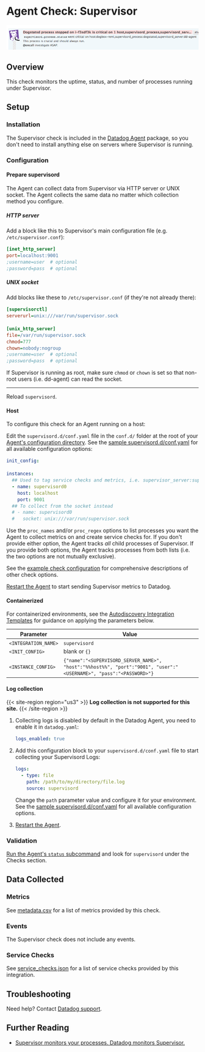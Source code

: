 # Agent Check: Supervisor

![Supervisor Event][1]

## Overview

This check monitors the uptime, status, and number of processes running under Supervisor.

## Setup

### Installation

The Supervisor check is included in the [Datadog Agent][2] package, so you don't need to install anything else on servers where Supervisor is running.

### Configuration

#### Prepare supervisord

The Agent can collect data from Supervisor via HTTP server or UNIX socket. The Agent collects the same data no matter which collection method you configure.

##### HTTP server

Add a block like this to Supervisor's main configuration file (e.g. `/etc/supervisor.conf`):

```ini
[inet_http_server]
port=localhost:9001
;username=user  # optional
;password=pass  # optional
```

##### UNIX socket

Add blocks like these to `/etc/supervisor.conf` (if they're not already there):

```ini
[supervisorctl]
serverurl=unix:///var/run/supervisor.sock

[unix_http_server]
file=/var/run/supervisor.sock
chmod=777
chown=nobody:nogroup
;username=user  # optional
;password=pass  # optional
```

If Supervisor is running as root, make sure `chmod` or `chown` is set so that non-root users (i.e. dd-agent) can read the socket.

---

Reload `supervisord`.

<!-- xxx tabs xxx -->
<!-- xxx tab "Host" xxx -->

#### Host

To configure this check for an Agent running on a host:

Edit the `supervisord.d/conf.yaml` file in the `conf.d/` folder at the root of your [Agent's configuration directory][3]. See the [sample supervisord.d/conf.yaml][4] for all available configuration options:

```yaml
init_config:

instances:
  ## Used to tag service checks and metrics, i.e. supervisor_server:supervisord0
  - name: supervisord0
    host: localhost
    port: 9001
  ## To collect from the socket instead
  # - name: supervisord0
  #   socket: unix:///var/run/supervisor.sock
```

Use the `proc_names` and/or `proc_regex` options to list processes you want the Agent to collect metrics on and create service checks for. If you don't provide either option, the Agent tracks _all_ child processes of Supervisor. If you provide both options, the Agent tracks processes from both lists (i.e. the two options are not mutually exclusive).

See the [example check configuration][4] for comprehensive descriptions of other check options.

[Restart the Agent][5] to start sending Supervisor metrics to Datadog.

<!-- xxz tab xxx -->
<!-- xxx tab "Containerized" xxx -->

#### Containerized

For containerized environments, see the [Autodiscovery Integration Templates][10] for guidance on applying the parameters below.

| Parameter            | Value                                                                                                              |
| -------------------- | ------------------------------------------------------------------------------------------------------------------ |
| `<INTEGRATION_NAME>` | `supervisord`                                                                                                      |
| `<INIT_CONFIG>`      | blank or `{}`                                                                                                      |
| `<INSTANCE_CONFIG>`  | `{"name":"<SUPERVISORD_SERVER_NAME>", "host":"%%host%%", "port":"9001", "user":"<USERNAME>", "pass":"<PASSWORD>"}` |

<!-- xxz tab xxx -->
<!-- xxz tabs xxx -->

#### Log collection

{{< site-region region="us3" >}}
**Log collection is not supported for this site.**
{{< /site-region >}}

1. Collecting logs is disabled by default in the Datadog Agent, you need to enable it in `datadog.yaml`:

   ```yaml
   logs_enabled: true
   ```

2. Add this configuration block to your `supervisord.d/conf.yaml` file to start collecting your Supervisord Logs:

   ```yaml
   logs:
     - type: file
       path: /path/to/my/directory/file.log
       source: supervisord
   ```

   Change the `path` parameter value and configure it for your environment.
   See the [sample supervisord.d/conf.yaml][4] for all available configuration options.

3. [Restart the Agent][5].

### Validation

[Run the Agent's `status` subcommand][6] and look for `supervisord` under the Checks section.

## Data Collected

### Metrics

See [metadata.csv][7] for a list of metrics provided by this check.

### Events

The Supervisor check does not include any events.

### Service Checks

See [service_checks.json][11] for a list of service checks provided by this integration.

## Troubleshooting

Need help? Contact [Datadog support][8].

## Further Reading

- [Supervisor monitors your processes. Datadog monitors Supervisor.][9]

[1]: https://raw.githubusercontent.com/DataDog/integrations-core/master/supervisord/images/supervisorevent.png
[2]: https://app.datadoghq.com/account/settings#agent
[3]: https://docs.datadoghq.com/agent/guide/agent-configuration-files/#agent-configuration-directory
[4]: https://github.com/DataDog/integrations-core/blob/master/supervisord/datadog_checks/supervisord/data/conf.yaml.example
[5]: https://docs.datadoghq.com/agent/guide/agent-commands/#start-stop-and-restart-the-agent
[6]: https://docs.datadoghq.com/agent/guide/agent-commands/#agent-status-and-information
[7]: https://github.com/DataDog/integrations-core/blob/master/supervisord/metadata.csv
[8]: https://docs.datadoghq.com/help/
[9]: https://www.datadoghq.com/blog/supervisor-monitors-your-processes-datadog-monitors-supervisor
[10]: https://docs.datadoghq.com/agent/kubernetes/integrations/
[11]: https://github.com/DataDog/integrations-core/blob/master/supervisord/assets/service_checks.json
